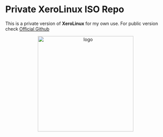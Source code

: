 # Private XeroLinux ISO Repo

This is a private version of **XeroLinux** for my own use. For public version check [Official Github](https://github.com/xerolinux/xero_iso)

<p align="center">
    <img width="300" src="https://i.imgur.com/QWqMIsr.png" alt="logo">
</p>
